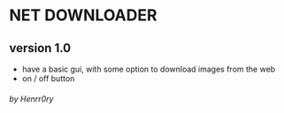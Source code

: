 # NET DOWNLOADER
## version 1.0
- have a basic gui, with some option to download images from
 the web
- on / off button

###### by Henrr0ry
